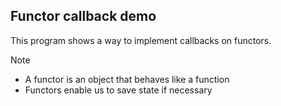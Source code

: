 ## Functor callback demo
This program shows a way to implement callbacks on functors.

Note
- A functor is an object that behaves like a function
- Functors enable us to save state if necessary

